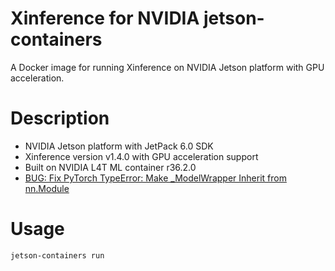 # Xinference for NVIDIA jetson-containers

A Docker image for running Xinference on NVIDIA Jetson platform with GPU acceleration.

# Description
- NVIDIA Jetson platform with JetPack 6.0 SDK
- Xinference version v1.4.0 with GPU acceleration support  
- Built on NVIDIA L4T ML container r36.2.0
- [BUG: Fix PyTorch TypeError: Make _ModelWrapper Inherit from nn.Module](https://github.com/xorbitsai/inference/pull/3131)

# Usage
```bash
jetson-containers run
```